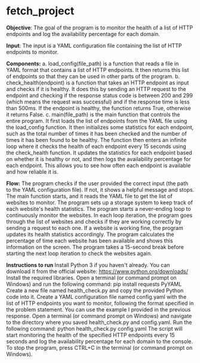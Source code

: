 # fetch_project

**Objective**: The goal of the program is to monitor the health of a list of HTTP endpoints and log the availability percentage for each domain.

**Input**: The input is a YAML configuration file containing the list of HTTP endpoints to monitor.

**Components:**
a. load_config(file_path) is a function that reads a file in YAML format that contains a list of HTTP endpoints. It then returns this list of endpoints so that they can be used in other parts of the program.
b. check_health(endpoint) is a function that takes an HTTP endpoint as input and checks if it is healthy. It does this by sending an HTTP request to the endpoint and checking if the response status code is between 200 and 299 (which means the request was successful) and if the response time is less than 500ms. If the endpoint is healthy, the function returns True, otherwise it returns False.
c. main(file_path) is the main function that controls the entire program. It first loads the list of endpoints from the YAML file using the load_config function. It then initializes some statistics for each endpoint, such as the total number of times it has been checked and the number of times it has been found to be healthy. The function then enters an infinite loop where it checks the health of each endpoint every 15 seconds using the check_health function. It updates the statistics for each endpoint based on whether it is healthy or not, and then logs the availability percentage for each endpoint. This allows you to see how often each endpoint is available and how reliable it is.

**Flow:**
The program checks if the user provided the correct input (the path to the YAML configuration file). If not, it shows a helpful message and stops.
The main function starts, and it reads the YAML file to get the list of websites to monitor.
The program sets up a storage system to keep track of each website's health statistics.
The program starts a never-ending loop to continuously monitor the websites.
In each loop iteration, the program goes through the list of websites and checks if they are working correctly by sending a request to each one.
If a website is working fine, the program updates its health statistics accordingly.
The program calculates the percentage of time each website has been available and shows this information on the screen.
The program takes a 15-second break before starting the next loop iteration to check the websites again.

**Instructions to run**
Install Python 3 if you haven't already. You can download it from the official website: https://www.python.org/downloads/
Install the required libraries. Open a terminal (or command prompt on Windows) and run the following command:
pip install requests PyYAML
Create a new file named health_check.py and copy the provided Python code into it.
Create a YAML configuration file named config.yaml with the list of HTTP endpoints you want to monitor, following the format specified in the problem statement. You can use the example I provided in the previous response.
Open a terminal (or command prompt on Windows) and navigate to the directory where you saved health_check.py and config.yaml. Run the following command:
python health_check.py config.yaml
The script will start monitoring the health of the specified HTTP endpoints every 15 seconds and log the availability percentage for each domain to the console.
To stop the program, press CTRL+C in the terminal (or command prompt on Windows).
